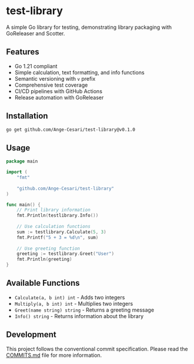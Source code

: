# test-library

A simple Go library for testing, demonstrating library packaging with GoReleaser and Scotter.

## Features

- Go 1.21 compliant
- Simple calculation, text formatting, and info functions
- Semantic versioning with `v` prefix
- Comprehensive test coverage
- CI/CD pipelines with GitHub Actions
- Release automation with GoReleaser

## Installation

```bash
go get github.com/Ange-Cesari/test-library@v0.1.0
```

## Usage

```go
package main

import (
    "fmt"
    
    "github.com/Ange-Cesari/test-library"
)

func main() {
    // Print library information
    fmt.Println(testlibrary.Info())
    
    // Use calculation functions
    sum := testlibrary.Calculate(5, 3)
    fmt.Printf("5 + 3 = %d\n", sum)
    
    // Use greeting function
    greeting := testlibrary.Greet("User")
    fmt.Println(greeting)
}
```

## Available Functions

- `Calculate(a, b int) int` - Adds two integers
- `Multiply(a, b int) int` - Multiplies two integers
- `Greet(name string) string` - Returns a greeting message
- `Info() string` - Returns information about the library

## Development

This project follows the conventional commit specification. Please read the [COMMITS.md](./COMMITS.md) file for more information.
